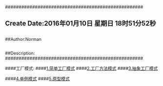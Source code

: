 ###################################################
## Create Date:2016年01月10日 星期日 18时51分52秒
##
##Author:Norman
##
##Description: 
###################################################

####工厂模式:
####[1.简单工厂模式](./SimpleFactoryPattern)
####[2.工厂方法模式](./FactoryMethod)
####[3.抽象工厂模式](./AbstractFactory)

####[4.单例模式](./Singleton)
####[5.原型模式](./PrototypePattern)
